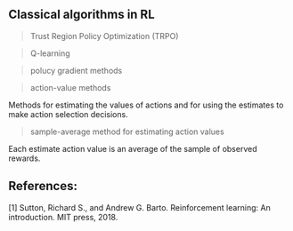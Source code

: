 ## Classical algorithms in RL

> Trust Region Policy Optimization (TRPO)

> Q-learning

> polucy gradient methods

> action-value methods

Methods for estimating the values of actions and for using the estimates to make action selection decisions.

> sample-average method for estimating action values

Each estimate action value is an average of the sample of observed rewards.



## References:

[1] Sutton, Richard S., and Andrew G. Barto. Reinforcement learning: An introduction. MIT press, 2018.
